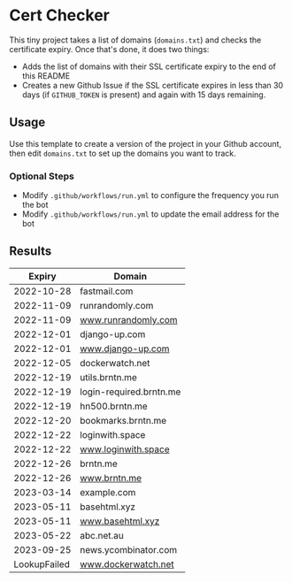# Cert Checker

This tiny project takes a list of domains (`domains.txt`) and checks the certificate expiry. Once that's done, it does two things:

- Adds the list of domains with their SSL certificate expiry to the end of this README
- Creates a new Github Issue if the SSL certificate expires in less than 30 days (if `GITHUB_TOKEN` is present) and again with 15 days remaining.


## Usage

Use this template to create a version of the project in your Github account, then edit `domains.txt` to set up the domains you want to track.


### Optional Steps

- Modify `.github/workflows/run.yml` to configure the frequency you run the bot
- Modify `.github/workflows/run.yml` to update the email address for the bot

## Results

| Expiry    | Domain   |
|-----------|----------|
| 2022-10-28 | fastmail.com |
| 2022-11-09 | runrandomly.com |
| 2022-11-09 | www.runrandomly.com |
| 2022-12-01 | django-up.com |
| 2022-12-01 | www.django-up.com |
| 2022-12-05 | dockerwatch.net |
| 2022-12-19 | utils.brntn.me |
| 2022-12-19 | login-required.brntn.me |
| 2022-12-19 | hn500.brntn.me |
| 2022-12-20 | bookmarks.brntn.me |
| 2022-12-22 | loginwith.space |
| 2022-12-22 | www.loginwith.space |
| 2022-12-26 | brntn.me |
| 2022-12-26 | www.brntn.me |
| 2023-03-14 | example.com |
| 2023-05-11 | basehtml.xyz |
| 2023-05-11 | www.basehtml.xyz |
| 2023-05-22 | abc.net.au |
| 2023-09-25 | news.ycombinator.com |
| LookupFailed | www.dockerwatch.net |
